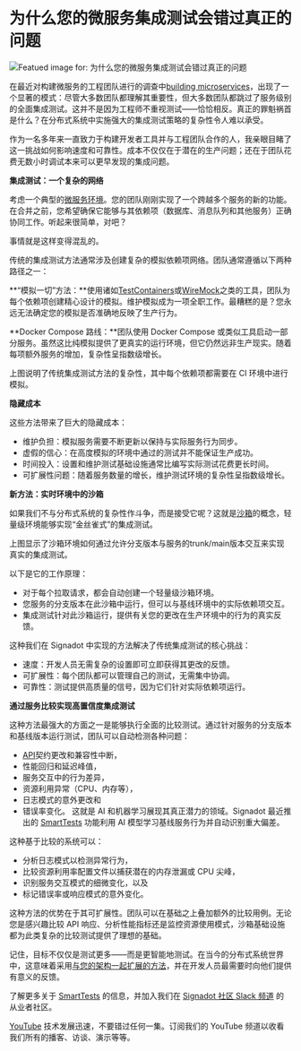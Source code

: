 # 为什么您的微服务集成测试会错过真正的问题

![Featued image for: 为什么您的微服务集成测试会错过真正的问题](https://cdn.thenewstack.io/media/2024/12/5976d0c1-microserviceintegrationtestsmissproblems-1024x576.jpg)

在最近对构建微服务的工程团队进行的调查中[building microservices](https://thenewstack.io/how-to-apply-microservice-architecture-to-embedded-systems/)，出现了一个显著的模式：尽管大多数团队都理解其重要性，但大多数团队都跳过了服务级别的全面集成测试。这并不是因为工程师不重视测试——恰恰相反。真正的罪魁祸首是什么？在分布式系统中实施强大的集成测试策略的复杂性令人难以承受。

作为一名多年来一直致力于构建开发者工具并与工程团队合作的人，我亲眼目睹了这一挑战如何影响速度和可靠性。成本不仅仅在于潜在的生产问题；还在于团队花费无数小时调试本来可以更早发现的集成问题。

**集成测试：一个复杂的网络**

考虑一个典型的[微服务环境](https://thenewstack.io/microservices/)。您的团队刚刚实现了一个跨越多个服务的新的功能。在合并之前，您希望确保它能够与其依赖项（数据库、消息队列和其他服务）正确协同工作。听起来很简单，对吧？

事情就是这样变得混乱的。

传统的集成测试方法通常涉及创建复杂的模拟依赖项网络。团队通常遵循以下两种路径之一：

**“模拟一切”方法：**使用诸如[TestContainers](https://thenewstack.io/what-is-testcontainers-and-why-should-you-care/)或[WireMock](https://thenewstack.io/vendors-address-the-explosion-in-api-use/)之类的工具，团队为每个依赖项创建精心设计的模拟。维护模拟成为一项全职工作。最糟糕的是？您永远无法确定您的模拟是否准确地反映了生产行为。

**Docker Compose 路线：**团队使用 Docker Compose 或类似工具启动一部分服务。虽然这比纯模拟提供了更真实的运行环境，但它仍然远非生产现实。随着每项额外服务的增加，复杂性呈指数级增长。

上图说明了传统集成测试方法的复杂性，其中每个依赖项都需要在 CI 环境中进行模拟。

**隐藏成本**

这些方法带来了巨大的隐藏成本：

* 维护负担：模拟服务需要不断更新以保持与实际服务行为同步。
* 虚假的信心：在高度模拟的环境中通过的测试并不能保证生产成功。
* 时间投入：设置和维护测试基础设施通常比编写实际测试花费更长时间。
* 可扩展性问题：随着服务数量的增长，维护测试环境的复杂性呈指数级增长。

**新方法：实时环境中的沙箱**

如果我们不与分布式系统的复杂性作斗争，而是接受它呢？这就是[沙箱](https://thenewstack.io/why-duplicating-environments-for-microservices-backfires/)的概念，轻量级环境能够实现“金丝雀式”的集成测试。

上图显示了沙箱环境如何通过允许分支版本与服务的trunk/main版本交互来实现真实的集成测试。

以下是它的工作原理：

* 对于每个拉取请求，都会自动创建一个轻量级沙箱环境。
* 您服务的分支版本在此沙箱中运行，但可以与基线环境中的实际依赖项交互。
* 集成测试针对此沙箱运行，提供有关您的更改在生产环境中的行为的真实反馈。

这种我们在 Signadot 中实现的方法解决了传统集成测试的核心挑战：

* 速度：开发人员无需复杂的设置即可立即获得其更改的反馈。
* 可扩展性：每个团队都可以管理自己的测试，无需集中协调。
* 可靠性：测试提供高质量的信号，因为它们针对实际依赖项运行。

**通过服务比较实现高置信度集成测试**

这种方法最强大的方面之一是能够执行全面的比较测试。通过针对服务的分支版本和基线版本运行测试，团队可以自动检测各种问题：

* [API](https://roadmap.sh/api-design)契约更改和兼容性中断，
* 性能回归和延迟峰值，
* 服务交互中的行为差异，
* 资源利用异常（CPU、内存等），
* 日志模式的意外更改和
* 错误率变化。
这就是 AI 和机器学习展现其真正潜力的领域。Signadot 最近推出的 [SmartTests](https://www.signadot.com/ai-smart-tests) 功能利用 AI 模型学习基线服务行为并自动识别重大偏差。

这种基于比较的系统可以：

- 分析日志模式以检测异常行为，
- 比较资源利用率配置文件以捕获潜在的内存泄漏或 CPU 尖峰，
- 识别服务交互模式的细微变化，以及
- 标记错误率或响应模式的意外变化。

这种方法的优势在于其可扩展性。团队可以在基础之上叠加额外的比较用例。无论您是感兴趣比较 API 响应、分析性能指标还是监控资源使用模式，沙箱基础设施都为此类复杂的比较测试提供了理想的基础。

记住，目标不仅仅是测试更多——而是更智能地测试。在当今的分布式系统世界中，这意味着采用[与您的架构一起扩展的方法](https://thenewstack.io/why-staging-doesnt-scale-for-microservice-testing)，并在开发人员最需要时向他们提供有意义的反馈。

了解更多关于 [SmartTests](https://www.signadot.com/ai-smart-tests) 的信息，并加入我们在 [Signadot 社区 Slack 频道](https://signadotcommunity.slack.com/join/shared_invite/zt-1estxm8pv-qfiaNfiFFCaW~eUlXsVoEQ#/shared-invite/email) 的从业者社区。

[YouTube](https://youtube.com/thenewstack?sub_confirmation=1) 技术发展迅速，不要错过任何一集。订阅我们的 YouTube 频道以收看我们所有的播客、访谈、演示等等。
